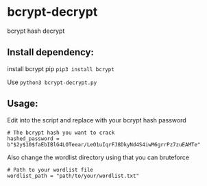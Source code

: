 # bcrypt-decrypt
bcrypt hash decrypt

## Install dependency:
install bcrypt pip `pip3 install bcrypt`

Use `python3 bcrypt-decrypt.py`


## Usage:

Edit into the script and replace with your bcrypt hash password
```
# The bcrypt hash you want to crack 
hashed_password = b"$2y$10$faEbIBlG4LOTeear/LeO1uIqrFJ8DkyNd4S4iwM6grrPz7zuEAMTe"
```

Also change the wordlist directory using that you can bruteforce 
```
# Path to your wordlist file
wordlist_path = "path/to/your/wordlist.txt"
```

